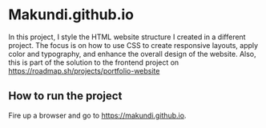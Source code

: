# Makundi.github.io
In this project, I style the HTML website structure I created in a different project. The focus is on how to use CSS to create responsive layouts, apply color and typography, and enhance the overall design of the website. Also, this is part of the solution to the frontend project on https://roadmap.sh/projects/portfolio-website

## How to run the project
Fire up a browser and go to https://makundi.github.io.